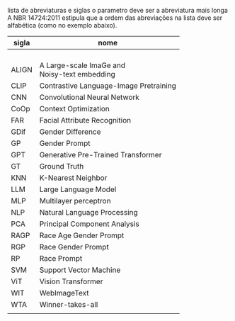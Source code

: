 lista de abreviaturas e siglas
o parametro deve ser a abreviatura mais longa
A NBR 14724:2011 estipula que a ordem das abreviações
na lista deve ser alfabética (como no exemplo abaixo).


| sigla | nome                                            |
| ----- | ----------------------------------------------- |
|       |                                                 |
|       |                                                 |
|       |                                                 |
|       |                                                 |
| ALIGN | A Large-scale ImaGe and<br>Noisy-text embedding |
| CLIP  | Contrastive Language-Image Pretraining          |
| CNN   | Convolutional Neural Network                    |
| CoOp  | Context Optimization                            |
| FAR   | Facial Attribute Recognition                    |
| GDif  | Gender Difference                               |
| GP    | Gender Prompt                                   |
| GPT   | Generative Pre-Trained Transformer              |
| GT    | Ground Truth                                    |
| KNN   | K-Nearest Neighbor                              |
| LLM   | Large Language Model                            |
| MLP   | Multilayer perceptron                           |
| NLP   | Natural Language Processing                     |
| PCA   | Principal Component Analysis                    |
| RAGP  | Race Age Gender Prompt                          |
| RGP   | Race Gender Prompt                              |
| RP    | Race Prompt                                     |
| SVM   | Support Vector Machine                          |
| ViT   | Vision Transformer                              |
| WIT   | WebImageText                                    |
| WTA   | Winner-takes-all                                |
|       |                                                 |
